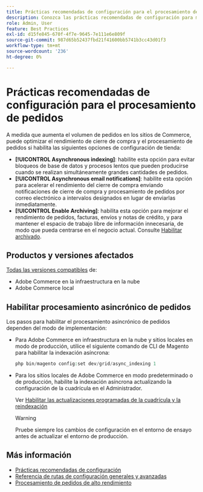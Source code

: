 ```yaml
---
title: Prácticas recomendadas de configuración para el procesamiento de pedidos
description: Conozca las prácticas recomendadas de configuración para mejorar el rendimiento de cierre de compra y procesamiento de pedidos.
role: Admin, User
feature: Best Practices
exl-id: d15fe845-670f-4f7e-9645-7e111e6e809f
source-git-commit: 987d65b52437fbd21f41600bb5741b3cc43d01f3
workflow-type: tm+mt
source-wordcount: '236'
ht-degree: 0%

---
```


# Prácticas recomendadas de configuración para el procesamiento de pedidos

A medida que aumenta el volumen de pedidos en los sitios de Commerce, puede optimizar el rendimiento de cierre de compra y el procesamiento de pedidos si habilita las siguientes opciones de configuración de tienda:

- **[!UICONTROL Asynchronous indexing]**: habilite esta opción para evitar bloqueos de base de datos y procesos lentos que pueden producirse cuando se realizan simultáneamente grandes cantidades de pedidos.
- **[!UICONTROL Asynchronous email notifications]**: habilite esta opción para acelerar el rendimiento del cierre de compra enviando notificaciones de cierre de compra y procesamiento de pedidos por correo electrónico a intervalos designados en lugar de enviarlas inmediatamente.
- **[!UICONTROL Enable Archiving]**: habilita esta opción para mejorar el rendimiento de pedidos, facturas, envíos y notas de crédito, y para mantener el espacio de trabajo libre de información innecesaria, de modo que pueda centrarse en el negocio actual. Consulte [Habilitar archivado](https://experienceleague.adobe.com/es/docs/commerce-admin/stores-sales/order-management/orders/order-archive).

## Productos y versiones afectados

[Todas las versiones compatibles](../../../release/versions.md) de:

- Adobe Commerce en la infraestructura en la nube
- Adobe Commerce local

## Habilitar procesamiento asincrónico de pedidos

Los pasos para habilitar el procesamiento asincrónico de pedidos dependen del modo de implementación:

- Para Adobe Commerce en infraestructura en la nube y sitios locales en modo de producción, utilice el siguiente comando de CLI de Magento para habilitar la indexación asíncrona:

  ```php
  php bin/magento config:set dev/grid/async_indexing 1
  ```

- Para los sitios locales de Adobe Commerce en modo predeterminado o de producción, habilite la indexación asíncrona actualizando la configuración de la cuadrícula en el Administrador.

  Ver [Habilitar las actualizaciones programadas de la cuadrícula y la reindexación](https://experienceleague.adobe.com/docs/commerce-admin/stores-sales/order-management/orders/order-scheduled-operations.html?lang=es#enable-scheduled-grid-updates-and-reindexing)

  >[!WARNING]
  >
  >Pruebe siempre los cambios de configuración en el entorno de ensayo antes de actualizar el entorno de producción.

## Más información

- [Prácticas recomendadas de configuración](../../../performance/configuration.md)
- [Referencia de rutas de configuración generales y avanzadas](../../../configuration/reference/config-reference-general.md)
- [Procesamiento de pedidos de alto rendimiento](../../../performance/high-throughput-order-processing.md)
